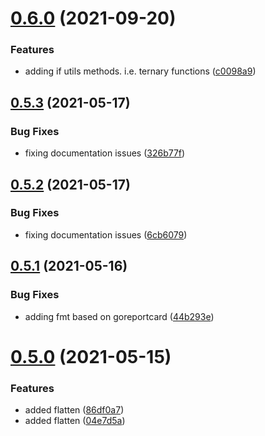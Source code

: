 # [0.6.0](https://github.com/cmaurer/go-lo/compare/v0.5.3...v0.6.0) (2021-09-20)


### Features

* adding if utils methods.  i.e. ternary functions ([c0098a9](https://github.com/cmaurer/go-lo/commit/c0098a98f1b58c589c86f34b7522132271c49537))



## [0.5.3](https://github.com/cmaurer/go-lo/compare/v0.5.2...v0.5.3) (2021-05-17)


### Bug Fixes

* fixing documentation issues ([326b77f](https://github.com/cmaurer/go-lo/commit/326b77ff93a6d31c473782f56a47d0aa8fe90d65))



## [0.5.2](https://github.com/cmaurer/go-lo/compare/v0.5.1...v0.5.2) (2021-05-17)


### Bug Fixes

* fixing documentation issues ([6cb6079](https://github.com/cmaurer/go-lo/commit/6cb6079d1c0adea0efcc6621d2e029bfd35b2af8))



## [0.5.1](https://github.com/cmaurer/go-lo/compare/v0.5.0...v0.5.1) (2021-05-16)


### Bug Fixes

* adding fmt based on goreportcard ([44b293e](https://github.com/cmaurer/go-lo/commit/44b293e13b62fcba9da24c3453fb050d61987993))



# [0.5.0](https://github.com/cmaurer/go-lo/compare/v0.4.0...v0.5.0) (2021-05-15)


### Features

* added flatten ([86df0a7](https://github.com/cmaurer/go-lo/commit/86df0a7aa2da3ac24d2924765a8eec10b442736e))
* added flatten ([04e7d5a](https://github.com/cmaurer/go-lo/commit/04e7d5acac99aadaddb410422eaae189b96e9520))



